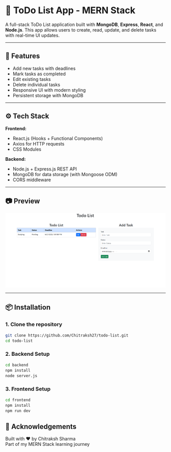 # 📝 ToDo List App - MERN Stack

A full-stack ToDo List application built with **MongoDB**, **Express**, **React**, and **Node.js**. This app allows users to create, read, update, and delete tasks with real-time UI updates.

---

## 🚀 Features

- Add new tasks with deadlines
- Mark tasks as completed
- Edit existing tasks
- Delete individual tasks
- Responsive UI with modern styling
- Persistent storage with MongoDB

--- 

## ⚙️ Tech Stack

**Frontend:**
- React.js (Hooks + Functional Components)
- Axios for HTTP requests
- CSS Modules

**Backend:**
- Node.js + Express.js REST API
- MongoDB for data storage (with Mongoose ODM)
- CORS middleware

---

## 📷 Preview

![App Preview](./todo_preview.png)

---

## 📦 Installation

### 1. Clone the repository

```bash
git clone https://github.com/Chitraksh27/todo-list.git
cd todo-list
```

### 2. Backend Setup

```bash
cd backend
npm install
node server.js
```

### 3. Frontend Setup

```bash
cd frontend
npm install
npm run dev
```

## 🙌 Acknowledgements

Built with ❤️ by Chitraksh Sharma  
Part of my MERN Stack learning journey 